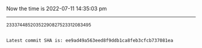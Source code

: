 Now the time is 2022-07-11 14:35:03 pm

---

<small>23337448520352290827523312083495</small>

```txt

Latest commit SHA is: ee9ad49a563eed8f9ddb1ca8feb3cfcb737081ea
```
